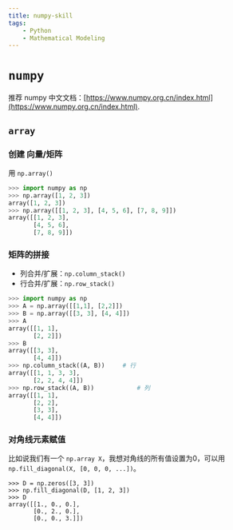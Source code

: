 ```yaml
---
title: numpy-skill
tags:
	- Python
	- Mathematical Modeling
---
```


# `numpy`

推荐 numpy 中文文档：[https://www.numpy.org.cn/index.html](https://www.numpy.org.cn/index.html).

## `array`

### 创建 向量/矩阵

用 `np.array()`

```python
>>> import numpy as np
>>> np.array([1, 2, 3])
array([1, 2, 3])
>>> np.array([[1, 2, 3], [4, 5, 6], [7, 8, 9]])
array([[1, 2, 3],
       [4, 5, 6],
       [7, 8, 9]])
```

### 矩阵的拼接

- 列合并/扩展：`np.column_stack()`
- 行合并/扩展：`np.row_stack()`

```python
>>> import numpy as np
>>> A = np.array([[1,1], [2,2]])
>>> B = np.array([[3, 3], [4, 4]])
>>> A
array([[1, 1],
       [2, 2]])
>>> B
array([[3, 3],
       [4, 4]])
>>> np.column_stack((A, B))		# 行
array([[1, 1, 3, 3],
       [2, 2, 4, 4]])
>>> np.row_stack((A, B))			# 列
array([[1, 1],
       [2, 2],
       [3, 3],
       [4, 4]])
```

### 对角线元素赋值

比如说我们有一个 `np.array X`，我想对角线的所有值设置为0，可以用 `np.fill_diagonal(X, [0, 0, 0, ...])`。

```
>>> D = np.zeros([3, 3])
>>> np.fill_diagonal(D, [1, 2, 3])
>>> D
array([[1., 0., 0.],
       [0., 2., 0.],
       [0., 0., 3.]])
```

